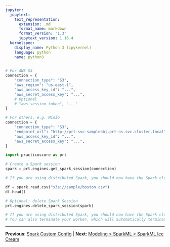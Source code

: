 ```yaml
---
jupyter:
  jupytext:
    text_representation:
      extension: .md
      format_name: markdown
      format_version: '1.3'
      jupytext_version: 1.16.4
  kernelspec:
    display_name: Python 3 (ipykernel)
    language: python
    name: python3
---
```


```python
# For AWS S3
connection = {
    "connection_type": "S3",
    "aws_region": "us-east-1",
    "aws_access_key_id": "...",
    "aws_secret_access_key": "...",
    # Optional
    # "aws_session_token", "..."
}
```

```python
# For others, e.g. Minio
connection = {
    "connection_type": "S3",
    "endpoint_url": "http://prt-svc-sampleobj.prt-ns.svc.cluster.local",
    "aws_access_key_id": "...",
    "aws_secret_access_key": "...",
}
```

```python
import practicuscore as prt 

# Create a Spark session
spark = prt.engines.get_spark_session(connection)

# If you are using distributed Spark, you should now have the Spark cluster up & running. 
```

```python
df = spark.read.csv("s3a://sample/boston.csv")
df.head()
```

```python
# Optional: delete Spark Session 
prt.engines.delete_spark_session(spark)

# If you are using distributed Spark, you should now have the Spark cluster terminated.
# You can also terminate your worker, which will automatically terminate the child Spark Cluster. 
```


---

**Previous**: [Spark Custom Config](spark-custom-config.md) | **Next**: [Modeling > SparkML > SparkML Ice Cream](../../modeling/sparkml/sparkml-ice-cream.md)
